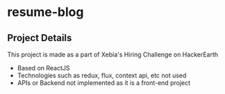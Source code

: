 # resume-blog

## Project Details

This project is made as a part of Xebia's Hiring Challenge on HackerEarth

- Based on ReactJS
- Technologies such as redux, flux, context api, etc not used
- APIs or Backend not implemented as it is a front-end project
